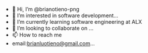 - 👋 Hi, I’m @brianotieno-png
- 👀 I’m interested in software development...
- 🌱 I’m currently learning software engineering at ALX 
- 💞️ I’m looking to collaborate on ...
- 📫 How to reach me 
- email:brianluotieno@gmail.com...

<!---
brianotieno-png/brianotieno-png is a ✨ special ✨ repository because its `README.md` (this file) appears on your GitHub profile.
You can click the Preview link to take a look at your changes.
--->
